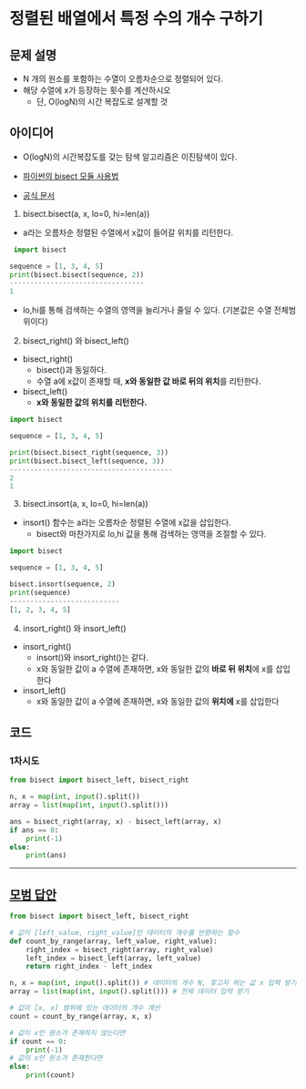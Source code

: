 # 정렬된 배열에서 특정 수의 개수 구하기

## 문제 설명

* N 개의 원소를 포함하는 수열이 오름차순으로 정렬되어 있다.
* 해당 수열에 x가 등장하는 횟수를 계산하시오
    * 단, O(logN)의 시간 복잡도로 설계할 것

## 아이디어

* O(logN)의 시간복잡도를 갖는 탐색 알고리즘은 이진탐색이 있다.


* [파이썬의 bisect 모듈 사용법](https://lioliolio.github.io/python-bisect-module/)
* [공식 문서](https://docs.python.org/ko/3/library/bisect.html)

1. bisect.bisect(a, x, lo=0, hi=len(a))

* a라는 오름차순 정렬된 수열에서 x값이 들어갈 위치를 리턴한다.

```python
 import bisect

sequence = [1, 3, 4, 5]
print(bisect.bisect(sequence, 2))
---------------------------------
1
```

* lo,hi를 통해 검색하는 수열의 영역을 늘리거나 줄일 수 있다. (기본값은 수열 전체범위이다)

2. bisect_right() 와 bisect_left()

* bisect_right()
    * bisect()과 동일하다.
    * 수열 a에 x값이 존재할 때, **x와 동일한 값 바로 뒤의 위치**를 리턴한다.
* bisect_left()
    * **x와 동일한 값의 위치를 리턴한다.**

```python
import bisect

sequence = [1, 3, 4, 5]

print(bisect.bisect_right(sequence, 3))
print(bisect.bisect_left(sequence, 3))
----------------------------------------
2
1
```

3. bisect.insort(a, x, lo=0, hi=len(a))

* insort() 함수는 a라는 오름차순 정렬된 수열에 x값을 삽입한다.
    * bisect와 마찬가지로 lo,hi 값을 통해 검색하는 영역을 조절할 수 있다.

```python
import bisect

sequence = [1, 3, 4, 5]

bisect.insort(sequence, 2)
print(sequence)
---------------------------
[1, 2, 3, 4, 5]
```

4. insort_right() 와 insort_left()

* insort_right()
    * insort()와 insort_right()는 같다.
    * x와 동일한 값이 a 수열에 존재하면, x와 동일한 값의 **바로 뒤 위치**에 x를 삽입한다
* insort_left()
    * x와 동일한 값이 a 수열에 존재하면, x와 동일한 값의 **위치에** x를 삽입한다

## 코드

### 1차시도

```python
from bisect import bisect_left, bisect_right

n, x = map(int, input().split())
array = list(map(int, input().split()))

ans = bisect_right(array, x) - bisect_left(array, x)
if ans == 0:
    print(-1)
else:
    print(ans)
```

---

## [모범 답안](https://github.com/ndb796/python-for-coding-test/blob/master/15/1.py)

```python
from bisect import bisect_left, bisect_right

# 값이 [left_value, right_value]인 데이터의 개수를 반환하는 함수
def count_by_range(array, left_value, right_value):
    right_index = bisect_right(array, right_value)
    left_index = bisect_left(array, left_value)
    return right_index - left_index

n, x = map(int, input().split()) # 데이터의 개수 N, 찾고자 하는 값 x 입력 받기
array = list(map(int, input().split())) # 전체 데이터 입력 받기

# 값이 [x, x] 범위에 있는 데이터의 개수 계산
count = count_by_range(array, x, x)

# 값이 x인 원소가 존재하지 않는다면
if count == 0:
    print(-1)
# 값이 x인 원소가 존재한다면
else:
    print(count)
```